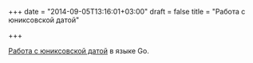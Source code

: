 +++
date = "2014-09-05T13:16:01+03:00"
draft = false
title = "Работа с юниксовской датой"

+++

<p><a href="https://medium.com/coding-and-deploying-in-the-cloud/time-stamps-in-golang-abcaf581b72f">Работа с юниксовской датой</a> в языке Go.</p>

